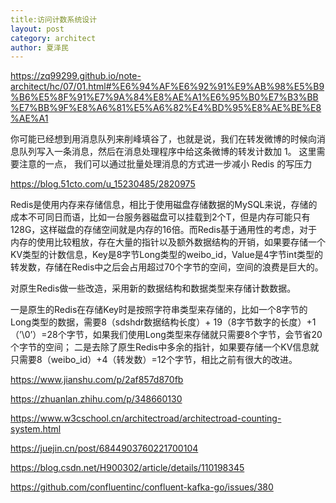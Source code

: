 ```yaml
---
title:访问计数系统设计
layout: post
category: architect
author: 夏泽民
---
```

https://zq99299.github.io/note-architect/hc/07/01.html#%E6%94%AF%E6%92%91%E9%AB%98%E5%B9%B6%E5%8F%91%E7%9A%84%E8%AE%A1%E6%95%B0%E7%B3%BB%E7%BB%9F%E8%A6%81%E5%A6%82%E4%BD%95%E8%AE%BE%E8%AE%A1

你可能已经想到用消息队列来削峰填谷了，也就是说，我们在转发微博的时候向消息队列写入一条消息，然后在消息处理程序中给这条微博的转发计数加 1。 这里需要注意的一点， 我们可以通过批量处理消息的方式进一步减小 Redis 的写压力
<!-- more -->
https://blog.51cto.com/u_15230485/2820975

Redis是使用内存来存储信息，相比于使用磁盘存储数据的MySQL来说，存储的成本不可同日而语，比如一台服务器磁盘可以挂载到2个T，但是内存可能只有128G，这样磁盘的存储空间就是内存的16倍。而Redis基于通用性的考虑，对于内存的使用比较粗放，存在大量的指针以及额外数据结构的开销，如果要存储一个KV类型的计数信息，Key是8字节Long类型的weibo_id，Value是4字节int类型的转发数，存储在Redis中之后会占用超过70个字节的空间，空间的浪费是巨大的。

对原生Redis做一些改造，采用新的数据结构和数据类型来存储计数数据。

一是原生的Redis在存储Key时是按照字符串类型来存储的，比如一个8字节的Long类型的数据，需要8（sdshdr数据结构长度）+ 19（8字节数字的长度）+1（’\0’）=28个字节，如果我们使用Long类型来存储就只需要8个字节，会节省20个字节的空间；
二是去除了原生Redis中多余的指针，如果要存储一个KV信息就只需要8（weibo_id）+4（转发数）=12个字节，相比之前有很大的改进。

https://www.jianshu.com/p/2af857d870fb

https://zhuanlan.zhihu.com/p/348660130

https://www.w3cschool.cn/architectroad/architectroad-counting-system.html

https://juejin.cn/post/6844903760221700104

https://blog.csdn.net/H900302/article/details/110198345

https://github.com/confluentinc/confluent-kafka-go/issues/380